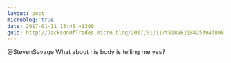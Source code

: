 ```yaml
---
layout: post
microblog: true
date: 2017-01-11 13:45 +1300
guid: http://JacksonOfTrades.micro.blog/2017/01/11/t818982184253943808.html
---
```

@StevenSavage What about his body is telling me yes?
